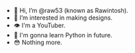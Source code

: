 - 👋 Hi, I’m @raw53 (known as Rawintosh).
- 👀 I’m interested in making designs.
- 👁️ I'm a YouTuber.
- 📖 I'm gonna learn Python in future.
- 😳 Nothing more.

<!---
raw53/raw53 is a ✨ special ✨ repository because its `README.md` (this file) appears on your GitHub profile.
You can click the Preview link to take a look at your changes.
--->
